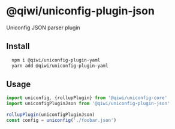 # @qiwi/uniconfig-plugin-json

Uniconfig JSON parser plugin

## Install
```bash
  npm i @qiwi/uniconfig-plugin-yaml
  yarn add @qiwi/uniconfig-plugin-yaml
```


## Usage
```javascript
import uniconfig, {rollupPlugin} from '@qiwi/uniconfig-core'
import uniconfigPluginJson from '@qiwi/uniconfig-plugin-json'
    
rollupPlugin(uniconfigPluginJson)
const config = uniconfig('./foobar.json')    
```
